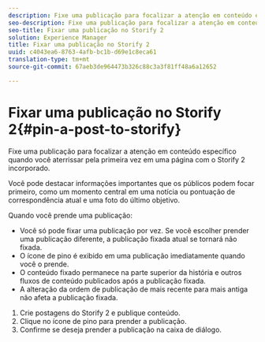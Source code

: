 ```yaml
---
description: Fixe uma publicação para focalizar a atenção em conteúdo específico quando você aterrissar pela primeira vez em uma página com o Storify 2 incorporado.
seo-description: Fixe uma publicação para focalizar a atenção em conteúdo específico quando você aterrissar pela primeira vez em uma página com o Storify 2 incorporado.
seo-title: Fixar uma publicação no Storify 2
solution: Experience Manager
title: Fixar uma publicação no Storify 2
uuid: c4043ea6-8763-4afb-bc1b-d69e1c8eca61
translation-type: tm+mt
source-git-commit: 67aeb3de964473b326c88c3a3f81ff48a6a12652

---
```



# Fixar uma publicação no Storify 2{#pin-a-post-to-storify}

Fixe uma publicação para focalizar a atenção em conteúdo específico quando você aterrissar pela primeira vez em uma página com o Storify 2 incorporado.

Você pode destacar informações importantes que os públicos podem focar primeiro, como um momento central em uma notícia ou pontuação de correspondência atual e uma foto do último objetivo.

Quando você prende uma publicação:

* Você só pode fixar uma publicação por vez. Se você escolher prender uma publicação diferente, a publicação fixada atual se tornará não fixada.
* O ícone de pino é exibido em uma publicação imediatamente quando você o prende.
* O conteúdo fixado permanece na parte superior da história e outros fluxos de conteúdo publicados após a publicação fixada.
* A alteração da ordem de publicação de mais recente para mais antiga não afeta a publicação fixada.

1. Crie postagens do Storify 2 e publique conteúdo.
1. Clique no ícone de pino para prender a publicação.
1. Confirme se deseja prender a publicação na caixa de diálogo.
